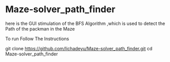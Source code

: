 # Maze-solver_path_finder

here is the GUI stimulation of the BFS Algorithm ,which is used to detect the Path of the packman in the Maze

To run Follow The Instructions

git clone https://github.com/lichadeyu/Maze-solver_path_finder.git
cd Maze-solver_path_finder
